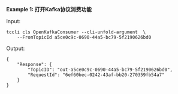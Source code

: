 **Example 1: 打开Kafka协议消费功能**



Input: 

```
tccli cls OpenKafkaConsumer --cli-unfold-argument  \
    --FromTopicId a5ce0c9c-0690-44a5-bc79-5f2190626bd0
```

Output: 
```
{
    "Response": {
        "TopicID": "out-a5ce0c9c-0690-44a5-bc79-5f2190626bd0",
        "RequestId": "6ef60bec-0242-43af-bb20-270359fb54a7"
    }
}
```

